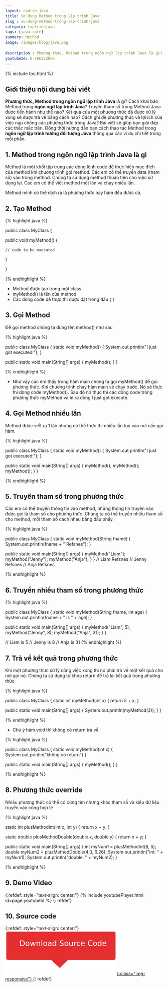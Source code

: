```yaml
---
layout: course-java
title: Sử dụng Method trong lập trình Java
slug : su-dung-method-trong-lap-trinh-java
category: laptrinhjava
tags: [java core]
summery: Method  
image: /images/blog/java.png

description : Phương thức, Method trong ngôn ngữ lập trình Java là gì? Cách khai báo Method trong ngôn ngữ lập trình Java? Truyền tham số trong Method Java được tiến hành như thế nào? Kết quả của một phương thức đã được xử lí xong sẽ được trả về bằng cách nào? Cách ghi đè phương thức và lợi ích của việc nạp chồng các phương thức trong Java? Bài viết sẽ giúp bạn giải đáp các thắc mắc trên. Đồng thời hướng dẫn bạn cách thao tác Method trong ngôn ngữ lập trình hướng đối tượng Java thông qua các ví dụ chi tiết trong mỗi phần.
youtubeId: U-7EE2LZhOk
---
```


{% include toc.html %}

## **Giới thiệu nội dung bài viết**

<b>Phương thức, Method trong ngôn ngữ lập trình Java</b> là gì? Cách khai báo Method trong <b>ngôn ngữ lập trình Java</b>? Truyền tham số trong Method Java được tiến hành như thế nào? Kết quả của một phương thức đã được xử lý xong sẽ được trả về bằng cách nào? Cách ghi đè phương thức và lợi ích của việc nạp chồng các phương thức trong Java? Bài viết sẽ giúp bạn giải đáp các thắc mắc trên. Đồng thời hướng dẫn bạn cách thao tác Method trong <b>ngôn ngữ lập trình hướng đối tượng Java</b> thông qua các ví dụ chi tiết trong mỗi phần.


## **1. Method trong ngôn ngữ lập trình Java là gì**

Method là một khối tập trung các dòng lệnh code để thực hiện mục đích của method khi chương trình gọi method. Các em có thể truyền data (tham số) vào trong method. Chúng ta sử dụng method thuận tiện cho việc sử dụng lại. Các em có thể viết method một lần và chạy nhiều lần.

Method mình có thể dịch ra là phương thức hay hàm đều được cả.

## **2. Tạo Method**

{% highlight java  %}

public class MyClass {

  public void myMethod() {

    // code to be executed
  }

}

{% endhighlight %}

- Method  được tạo trong một class
- myMethod() là tên của method
- Các dòng code để thực thi được đặt trong dấu { }

## **3. Gọi Method**

Để gọi method chúng ta dùng tên method() như sau

{% highlight java  %}

public class MyClass {
  static void myMethod() {
    System.out.println("I just got executed!");
  }

  public static void main(String[] args) {
    myMethod();
  }
}

{% endhighlight %}

- Như vậy các em thấy trong hàm main chúng ta gọi myMethod() để gọi phương thức. Khi chương trình chạy hàm main sẽ chạy trước. Nó sẽ thực thi dòng code myMethod(). Sau đó nó thực thi các dòng code trong phương thức myMethod và in ra dòng I just got execute.

## **4. Gọi Method nhiều lần**

Method được viết ra 1 lần nhưng có thể thực thi nhiều lần tuỳ vào nơi cần gọi hàm.

{% highlight java  %}

public class MyClass {
  static void myMethod() {
    System.out.println("I just got executed!");
  }

  public static void main(String[] args) {
    myMethod();
    myMethod();
    myMethod();
  }
}

{% endhighlight %}

## **5. Truyền tham số trong phương thức**

Các em có thể truyền thông tin vào method, những thông tin truyền vào được gọi là tham số cho phương thức. Chúng ta có thể truyền nhiều tham số cho method, mỗi tham số cách nhau bằng dấu phẩy.

{% highlight java  %}

public class MyClass {
  static void myMethod(String fname) {
    System.out.println(fname + " Refsnes");
  }

  public static void main(String[] args) {
    myMethod("Liam");
    myMethod("Jenny");
    myMethod("Anja");
  }
}
// Liam Refsnes
// Jenny Refsnes
// Anja Refsnes

{% endhighlight %}

## **6. Truyền nhiều tham số trong phương thức**

{% highlight java  %}

public class MyClass {
  static void myMethod(String fname, int age) {
    System.out.println(fname + " is " + age);
  }

  public static void main(String[] args) {
    myMethod("Liam", 5);
    myMethod("Jenny", 8);
    myMethod("Anja", 31);
  }
}

// Liam is 5
// Jenny is 8
// Anja is 31
{% endhighlight %}

## **7. Trả về kết quả trong phương thức**

Khi một phương thức xử lý công việc xong thì nó phải trả về một kết quả cho nơi gọi nó. Chúng ta sử dụng từ khóa return để trả lại kết quả trong phương thức

{% highlight java  %}

public class MyClass {
  static int myMethod(int x) {
    return 5 + x;
  }

  public static void main(String[] args) {
    System.out.println(myMethod(3));
  }
}

{% endhighlight %}

- Chú ý hàm void thì không có return trả về 

{% highlight java  %}

public class MyClass {
  static void myMethod(int x) {
      System.out.println("không có return")
  }

  public static void main(String[] args) {
      myMethod();
  }
}

{% endhighlight %}

## **8. Phương thức override**

Nhiều phương thức có thể có cùng tên nhưng khác tham số và kiểu dữ liệu truyền vào cũng hợp lệ


{% highlight java  %}

static int plusMethodInt(int x, int y) {
  return x + y;
}

static double plusMethodDouble(double x, double y) {
  return x + y;
}

public static void main(String[] args) {
  int myNum1 = plusMethodInt(8, 5);
  double myNum2 = plusMethodDouble(4.3, 6.26);
  System.out.println("int: " + myNum1);
  System.out.println("double: " + myNum2);
}

{% endhighlight %}

## **9. Demo Video**

{:refdef: style="text-align: center;"}
{% include youtubePlayer.html id=page.youtubeId %}
{: refdef}

## **10. Source code**

{:refdef: style="text-align: center;"}
<a href="https://github.com/levunguyen/Java-Method" target="_blank"> ![Sourcecode ](/images/icon/githubsource.png){:class="img-responsive"} </a>
{: refdef}
